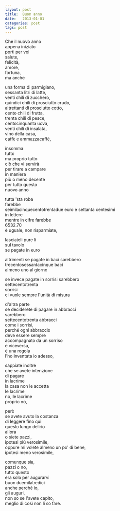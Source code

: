 ```yaml
---
layout: post
title:  Buon anno
date:   2013-01-01
categories: post
tags: post
---
```

Che il nuovo anno  
appena iniziato  
porti per voi  
salute,  
felicità,  
amore,  
fortuna,  
ma anche  

una forma di parmigiano,  
sessanta litri di latte,  
venti chili di zucchero,  
quindici chili di prosciutto crudo,  
altrettanti di prosciutto cotto,  
cento chili di frutta,  
trenta chili di pesce,  
centocinquanta uova,  
venti chili di insalata,  
vino della casa,  
caffè e ammazzacaffè,  

insomma  
tutto  
ma proprio tutto  
ciò che vi servirà  
per tirare a campare  
in maniera  
più o meno decente  
per tutto questo  
nuovo anno  

tutta 'sta roba  
farebbe  
seimilacinquecentotrentadue euro e settanta centesimi  
in lettere  
mentre in cifre farebbe  
6532.70  
è uguale, non risparmiate,  

lasciateli pure lì  
sul tavolo  
se pagate in euro  

altrimenti se pagate in baci sarebbero  
trecentosessantacinque baci  
almeno uno al giorno  

se invece pagate in sorrisi sarebbero  
settecentotrenta  
sorrisi  
ci vuole sempre l'unità di misura  

d'altra parte  
se deciderete di pagare in abbracci   
sarebbero  
settecentotrenta abbracci  
come i sorrisi,  
perché ogni abbraccio  
deve essere sempre  
accompagnato da un sorriso  
e viceversa,  
è una regola  
l'ho inventata io adesso,  

sappiate inoltre  
che se avete intenzione  
di pagare  
in lacrime  
la casa non le accetta  
le lacrime  
no, le lacrime  
proprio no,  

però  
se avete avuto la costanza  
di leggere fino qui  
questo lungo delirio  
allora  
o siete pazzi,  
ipotesi più verosimile,  
oppure mi volete almeno un po' di bene,  
ipotesi meno verosimile,  

comunque sia,  
pazzi o no,  
tutto questo  
era solo per augurarvi  
buon duemilatredici  
anche perché io,  
gli auguri,  
non so se l'avete capito,  
meglio di così non li so fare.